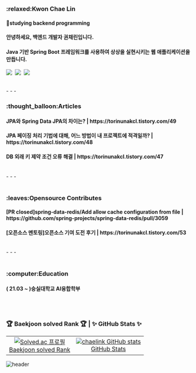 
<h3>:relaxed:Kwon Chae Lin</h3>
<h4>🔭studying backend programming</h4>
<h4>안녕하세요, 백엔드 개발자 권채린입니다.</h4>
<h4>Java 기반 Spring Boot 프레임워크를 사용하여 상상을 실현시키는 웹 애플리케이션을 만듭니다.</h4>
<p>
<img src="https://img.shields.io/badge/Java-007396?style=flat-square&logo=Java&logoColor=white"/>&nbsp
<img src="https://img.shields.io/badge/SpringBoot-6DB33F?style=flat-square&logo=SpringBoot&logoColor=white"/>&nbsp
<img src="https://img.shields.io/badge/mysql-4479A1?style=flat-square&logo=mysql&logoColor=white">
</p>

</br>
- - -
</br>
<h3>:thought_balloon:Articles</h3>
<h4>JPA와 Spring Data JPA의 차이는? | https://torinunakcl.tistory.com/49</h4>
<h4>JPA 페이징 처리 기법에 대해, 어느 방법이 내 프로젝트에 적격일까? | https://torinunakcl.tistory.com/48</h4>
<h4>DB 외래 키 제약 조건 오류 해결 | https://torinunakcl.tistory.com/47</h4>

</br>
- - -
</br>
</br>
<h3>:leaves:Opensource Contributes</h3>
<h4>[PR closed]spring-data-redis/Add allow cache configuration from file | https://github.com/spring-projects/spring-data-redis/pull/3059</h4>
<h4> [오픈소스 멘토링]오픈소스 기여 도전 후기 | https://torinunakcl.tistory.com/53</h4>
  
</br>
- - -
</br>
</br>
<h3>:computer:Education</h3>
<h4>( 21.03 ~ )숭실대학교 AI융합학부 </h4>
</br>
</br>



### 🏆 Baekjoon solved Rank 🏆  | ✨ GitHub Stats ✨

<table>
  <tr>
    <td align="center">
      <a href="https://solved.ac/lin5476">
        <img src="http://mazassumnida.wtf/api/v2/generate_badge?boj=lin5476" alt="Solved.ac 프로필" />
        <br>Baekjoon solved Rank
      </a>
    </td>
    <td align="center">
      <a href="https://github.com/chaelink/github-readme-stats">
        <img src="https://github-readme-stats.vercel.app/api?username=chaelink&show_icons=true&theme=gruvbox_light" alt="chaelink GitHub stats" />
        <br>GitHub Stats
      </a>
    </td>
  </tr>
</table>



![header](https://capsule-render.vercel.app/api?type=waving&height=150&color=fff2cc&section=footer&textBg=false&fontColor=213&fontAlign=50&fontSize=70&fontAlignY=42&animation=fadeIn)

